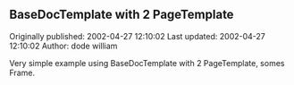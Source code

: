 ## BaseDocTemplate with 2 PageTemplate

Originally published: 2002-04-27 12:10:02
Last updated: 2002-04-27 12:10:02
Author: dode william

Very simple example using BaseDocTemplate with 2 PageTemplate, somes Frame.